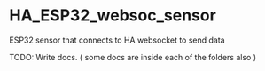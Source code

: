# HA_ESP32_websoc_sensor
ESP32 sensor that connects to HA websocket to send data

TODO: Write docs. ( some docs are inside each of the folders also )
